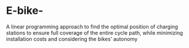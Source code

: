 # E-bike-
A linear programming approach to find the optimal position of charging stations to ensure full coverage of the entire cycle path, while minimizing installation costs and considering the bikes’ autonomy
